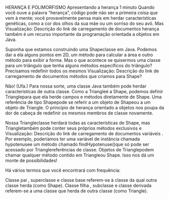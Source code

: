 HERANÇA E POLIMORFISMO
Apresentando a herança
1 minuto
Quando você ouve a palavra “herança”, código pode não ser a primeira coisa que vem à mente; você provavelmente pensa mais em herdar características genéticas, como a cor dos olhos da sua mãe ou um sorriso do seu avô. Mas
Visualização: Descrição do link de carregamento de documentos
herança
também é um recurso importante da programação orientada a objetos em Java.

Suponha que estamos construindo uma Shapeclasse em Java. Podemos dar a ela alguns pontos em 2D, um método para calcular a área e outro método para exibir a forma. Mas o que acontece se quisermos uma classe para um triângulo que tenha alguns métodos específicos do triângulo? Precisamos redefinir todos os mesmos
Visualização: Descrição do link de carregamento de documentos
métodos
que criamos para Shape?

Não! (Ufa.) Para nossa sorte, uma classe Java também pode herdar características de outra classe. Como a Triangleé a Shape, podemos definir Trianglepara que ela herde campos e métodos diretamente de Shape. Uma referência de tipo Shapepode se referir a um objeto de Shapeou a um objeto de Triangle. O princípio de herança orientado a objetos nos poupa da dor de cabeça de redefinir os mesmos membros de classe novamente.

Nossa Triangleclasse herdará todas as características de Shape, mas Triangletambém pode conter seus próprios métodos exclusivos e
Visualização: Descrição do link de carregamento de documentos
variáveis
. Por exemplo, poderíamos ter uma variável de instância chamada hypotenusee um método chamado findHypotenuse()que só pode ser acessado por Trianglereferências de classe. Objetos de Trianglepodem chamar qualquer método contido em Triangleou Shape. Isso nos dá um monte de possibilidades!

Há vários termos que você encontrará com frequência:

Classe pai , superclasse e classe base referem-se à classe da qual outra classe herda (como Shape).
Classe filha , subclasse e classe derivada referem-se a uma classe que herda de outra classe (como Triangle).